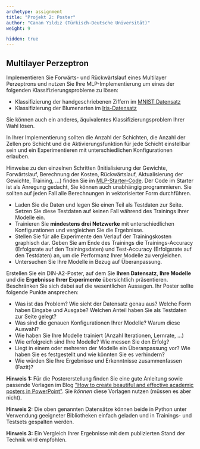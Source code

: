 ```yaml
---
archetype: assignment
title: "Projekt 2: Poster"
author: "Canan Yıldız (Türkisch-Deutsche Universität)"
weight: 9

hidden: true
---
```


## Multilayer Perzeptron

Implementieren Sie Forwärts- und Rückwärtslauf eines Multilayer Perzeptrons und nutzen Sie Ihre MLP-Implementierung um eines der folgenden Klassifizierungsprobleme zu lösen:

*   Klassifizierung der handgeschriebenen Ziffern im [MNIST Datensatz](https://en.wikipedia.org/wiki/MNIST_database)
*   Klassifizierung der Blumenarten im [Iris-Datensatz](https://en.wikipedia.org/wiki/Iris_flower_data_set)

Sie können auch ein anderes, äquivalentes Klassifizierungsproblem Ihrer Wahl lösen.

In Ihrer Implementierung sollten die Anzahl der Schichten, die Anzahl der Zellen pro Schicht und die Aktivierungsfunktion für jede Schicht einstellbar sein und ein Experimentieren mit unterschiedlichen Konfigurationen erlauben. 

Hinweise zu den einzelnen Schritten (Initialisierung der Gewichte, Forwärtslauf, Berechnung der Kosten, Rückwärtslauf, Aktualisierung der Gewichte, Training, ...) finden Sie im [MLP-Starter-Code](files/mlp_starter.ipynb). Der Code im Starter ist als Anregung gedacht, Sie können auch unabhängig programmieren. Sie sollten auf jeden Fall alle Berechnungen in vektorisierter Form durchführen.

*   Laden Sie die Daten und legen Sie einen Teil als Testdaten zur Seite. Setzen Sie diese Testdaten auf keinen Fall während des Trainings Ihrer Modelle ein.
*   Trainieren Sie **mindestens drei Netzwerke** mit unterschiedlichen Konfigurationen und vergleichen Sie die Ergebnisse. 
*   Stellen Sie für alle Experimente den Verlauf der Trainingskosten graphisch dar. Geben Sie am Ende des Trainings die Trainings-Accuracy (Erfolgsrate auf den Trainingsdaten) und Test-Accuracy (Erfolgsrate auf den Testdaten) an, um die Performanz Ihrer Modelle zu vergleichen. 
*   Untersuchen Sie Ihre Modelle in Bezug auf Überanpassung.

Erstellen Sie ein DIN-A2-Poster, auf dem Sie **Ihren Datensatz**, **Ihre Modelle** und die **Ergebnisse Ihrer Experimente** übersichtlich präsentieren. Beschränken Sie sich dabei
auf die wesentlichen Aussagen. Ihr Poster sollte folgende Punkte ansprechen:

*   Was ist das Problem? Wie sieht der Datensatz genau aus? Welche Form haben Eingabe und Ausgabe? Welchen Anteil haben Sie als Testdaten zur Seite gelegt?
*   Was sind die genauen Konfigurationen Ihrer Modelle? Warum diese Auswahl?
*   Wie haben Sie Ihre Modelle trainiert (Anzahl Iterationen, Lernrate, ...)
*   Wie erfolgreich sind Ihre Modelle? Wie messen Sie den Erfolg?
*   Liegt in einem oder mehreren der Modelle ein Überanpassung vor? Wie haben Sie es festgestellt und wie könnten Sie es verhindern?
*   Wie würden Sie Ihre Ergebnisse und Erkenntnisse zusammenfassen (Fazit)?


**Hinweis 1:** Für die Postererstellung finden Sie eine gute Anleitung sowie passende Vorlagen im Blog ["How to create beautiful and effective academic posters in PowerPoint"](https://www.brightcarbon.com/blog/effective-academic-posters-powerpoint/). Sie _können_ diese Vorlagen nutzen (müssen es aber nicht).

**Hinweis 2:** Die oben genannten Datensätze können beide in Python unter Verwendung geeigneter Bibliotheken einfach geladen und in Trainings- und Testsets gespalten werden.

**Hinweis 3:** Ein Vergleich Ihrer Ergebnisse mit dem publizierten Stand der Technik wird empfohlen.